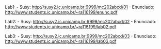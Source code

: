 Lab1:
	- Susy: http://susy2.ic.unicamp.br:9999/mc202abcd/01
	- Enunciado: http://www.students.ic.unicamp.br/~ra116199/enunc.pdf

Lab2:
	- Susy: http://susy2.ic.unicamp.br:9999/mc202abcd/02
	- Enunciado: http://www.students.ic.unicamp.br/~ra116199/lab02.pdf
	
Lab3:
	- Susy: http://susy2.ic.unicamp.br:9999/mc202abcd/03
	- Enunciado: http://www.students.ic.unicamp.br/~ra116199/lab03.pdf

